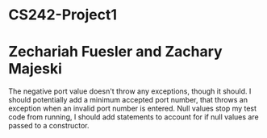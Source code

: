 # CS242-Project1
# Zechariah Fuesler and Zachary Majeski
The negative port value doesn't throw any exceptions, though it should. I should potentially add a minimum accepted port number, that throws an exception when an invalid port number is entered.
Null values stop my test code from running, I should add statements to account for if null values are passed to a constructor.
